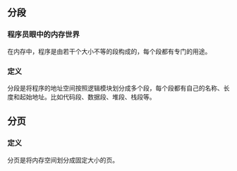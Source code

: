 ## 分段

### 程序员眼中的内存世界

在内存中，程序是由若干个大小不等的段构成的，每个段都有专门的用途。



### 定义

分段是将程序的地址空间按照逻辑模块划分成多个段，每个段都有自己的名称、长度和起始地址。比如代码段、数据段、堆段、栈段等。



## 分页

### 定义

分页是将内存空间划分成固定大小的页。